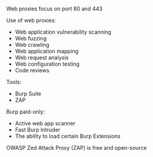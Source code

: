 
Web proxies focus on port 80 and 443

Use of web proxies:
- Web application vulnerability scanning
- Web fuzzing
- Web crawling
- Web application mapping
- Web request analysis
- Web configuration testing
- Code reviews

Tools:
- Burp Suite
- ZAP

Burp paid-only:
- Active web app scanner
- Fast Burp Intruder
- The ability to load certain Burp Extensions

OWASP Zed Attack Proxy (ZAP) is free and open-source


